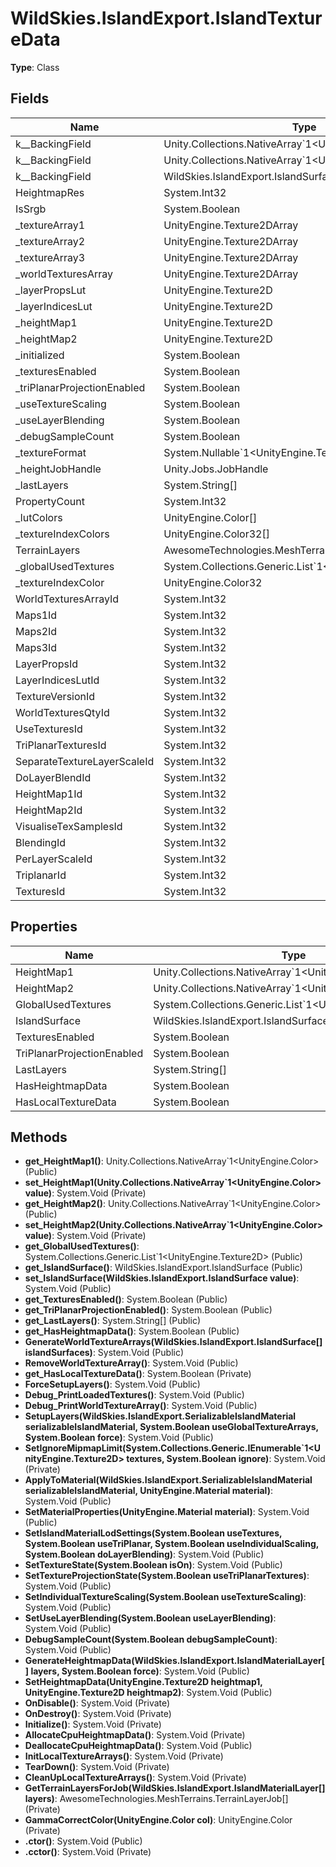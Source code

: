 ﻿# WildSkies.IslandExport.IslandTextureData

**Type**: Class

## Fields

| Name | Type | Access |
|------|------|--------|
| <HeightMap1>k__BackingField | Unity.Collections.NativeArray`1<UnityEngine.Color> | Private |
| <HeightMap2>k__BackingField | Unity.Collections.NativeArray`1<UnityEngine.Color> | Private |
| <IslandSurface>k__BackingField | WildSkies.IslandExport.IslandSurface | Private |
| HeightmapRes | System.Int32 | Public |
| IsSrgb | System.Boolean | Public |
| _textureArray1 | UnityEngine.Texture2DArray | Private |
| _textureArray2 | UnityEngine.Texture2DArray | Private |
| _textureArray3 | UnityEngine.Texture2DArray | Private |
| _worldTexturesArray | UnityEngine.Texture2DArray | Private |
| _layerPropsLut | UnityEngine.Texture2D | Private |
| _layerIndicesLut | UnityEngine.Texture2D | Private |
| _heightMap1 | UnityEngine.Texture2D | Private |
| _heightMap2 | UnityEngine.Texture2D | Private |
| _initialized | System.Boolean | Private |
| _texturesEnabled | System.Boolean | Private |
| _triPlanarProjectionEnabled | System.Boolean | Private |
| _useTextureScaling | System.Boolean | Private |
| _useLayerBlending | System.Boolean | Private |
| _debugSampleCount | System.Boolean | Private |
| _textureFormat | System.Nullable`1<UnityEngine.TextureFormat> | Private |
| _heightJobHandle | Unity.Jobs.JobHandle | Private |
| _lastLayers | System.String[] | Private |
| PropertyCount | System.Int32 | Private |
| _lutColors | UnityEngine.Color[] | Private |
| _textureIndexColors | UnityEngine.Color32[] | Private |
| TerrainLayers | AwesomeTechnologies.MeshTerrains.TerrainLayerJob[] | Private |
| _globalUsedTextures | System.Collections.Generic.List`1<UnityEngine.Texture2D> | Private |
| _textureIndexColor | UnityEngine.Color32 | Private |
| WorldTexturesArrayId | System.Int32 | Private |
| Maps1Id | System.Int32 | Private |
| Maps2Id | System.Int32 | Private |
| Maps3Id | System.Int32 | Private |
| LayerPropsId | System.Int32 | Private |
| LayerIndicesLutId | System.Int32 | Private |
| TextureVersionId | System.Int32 | Private |
| WorldTexturesQtyId | System.Int32 | Private |
| UseTexturesId | System.Int32 | Private |
| TriPlanarTexturesId | System.Int32 | Private |
| SeparateTextureLayerScaleId | System.Int32 | Private |
| DoLayerBlendId | System.Int32 | Private |
| HeightMap1Id | System.Int32 | Private |
| HeightMap2Id | System.Int32 | Private |
| VisualiseTexSamplesId | System.Int32 | Private |
| BlendingId | System.Int32 | Private |
| PerLayerScaleId | System.Int32 | Private |
| TriplanarId | System.Int32 | Private |
| TexturesId | System.Int32 | Private |

## Properties

| Name | Type | Access |
|------|------|--------|
| HeightMap1 | Unity.Collections.NativeArray`1<UnityEngine.Color> | Public |
| HeightMap2 | Unity.Collections.NativeArray`1<UnityEngine.Color> | Public |
| GlobalUsedTextures | System.Collections.Generic.List`1<UnityEngine.Texture2D> | Public |
| IslandSurface | WildSkies.IslandExport.IslandSurface | Public |
| TexturesEnabled | System.Boolean | Public |
| TriPlanarProjectionEnabled | System.Boolean | Public |
| LastLayers | System.String[] | Public |
| HasHeightmapData | System.Boolean | Public |
| HasLocalTextureData | System.Boolean | Private |

## Methods

- **get_HeightMap1()**: Unity.Collections.NativeArray`1<UnityEngine.Color> (Public)
- **set_HeightMap1(Unity.Collections.NativeArray`1<UnityEngine.Color> value)**: System.Void (Private)
- **get_HeightMap2()**: Unity.Collections.NativeArray`1<UnityEngine.Color> (Public)
- **set_HeightMap2(Unity.Collections.NativeArray`1<UnityEngine.Color> value)**: System.Void (Private)
- **get_GlobalUsedTextures()**: System.Collections.Generic.List`1<UnityEngine.Texture2D> (Public)
- **get_IslandSurface()**: WildSkies.IslandExport.IslandSurface (Public)
- **set_IslandSurface(WildSkies.IslandExport.IslandSurface value)**: System.Void (Public)
- **get_TexturesEnabled()**: System.Boolean (Public)
- **get_TriPlanarProjectionEnabled()**: System.Boolean (Public)
- **get_LastLayers()**: System.String[] (Public)
- **get_HasHeightmapData()**: System.Boolean (Public)
- **GenerateWorldTextureArrays(WildSkies.IslandExport.IslandSurface[] islandSurfaces)**: System.Void (Public)
- **RemoveWorldTextureArray()**: System.Void (Public)
- **get_HasLocalTextureData()**: System.Boolean (Private)
- **ForceSetupLayers()**: System.Void (Public)
- **Debug_PrintLoadedTextures()**: System.Void (Public)
- **Debug_PrintWorldTextureArray()**: System.Void (Public)
- **SetupLayers(WildSkies.IslandExport.SerializableIslandMaterial serializableIslandMaterial, System.Boolean useGlobalTextureArrays, System.Boolean force)**: System.Void (Public)
- **SetIgnoreMipmapLimit(System.Collections.Generic.IEnumerable`1<UnityEngine.Texture2D> textures, System.Boolean ignore)**: System.Void (Private)
- **ApplyToMaterial(WildSkies.IslandExport.SerializableIslandMaterial serializableIslandMaterial, UnityEngine.Material material)**: System.Void (Public)
- **SetMaterialProperties(UnityEngine.Material material)**: System.Void (Public)
- **SetIslandMaterialLodSettings(System.Boolean useTextures, System.Boolean useTriPlanar, System.Boolean useIndividualScaling, System.Boolean doLayerBlending)**: System.Void (Public)
- **SetTextureState(System.Boolean isOn)**: System.Void (Public)
- **SetTextureProjectionState(System.Boolean useTriPlanarTextures)**: System.Void (Public)
- **SetIndividualTextureScaling(System.Boolean useTextureScaling)**: System.Void (Public)
- **SetUseLayerBlending(System.Boolean useLayerBlending)**: System.Void (Public)
- **DebugSampleCount(System.Boolean debugSampleCount)**: System.Void (Public)
- **GenerateHeightmapData(WildSkies.IslandExport.IslandMaterialLayer[] layers, System.Boolean force)**: System.Void (Public)
- **SetHeightmapData(UnityEngine.Texture2D heightmap1, UnityEngine.Texture2D heightmap2)**: System.Void (Public)
- **OnDisable()**: System.Void (Private)
- **OnDestroy()**: System.Void (Private)
- **Initialize()**: System.Void (Private)
- **AllocateCpuHeightmapData()**: System.Void (Private)
- **DeallocateCpuHeightmapData()**: System.Void (Public)
- **InitLocalTextureArrays()**: System.Void (Private)
- **TearDown()**: System.Void (Private)
- **CleanUpLocalTextureArrays()**: System.Void (Private)
- **GetTerrainLayersForJob(WildSkies.IslandExport.IslandMaterialLayer[] layers)**: AwesomeTechnologies.MeshTerrains.TerrainLayerJob[] (Private)
- **GammaCorrectColor(UnityEngine.Color col)**: UnityEngine.Color (Private)
- **.ctor()**: System.Void (Public)
- **.cctor()**: System.Void (Private)

